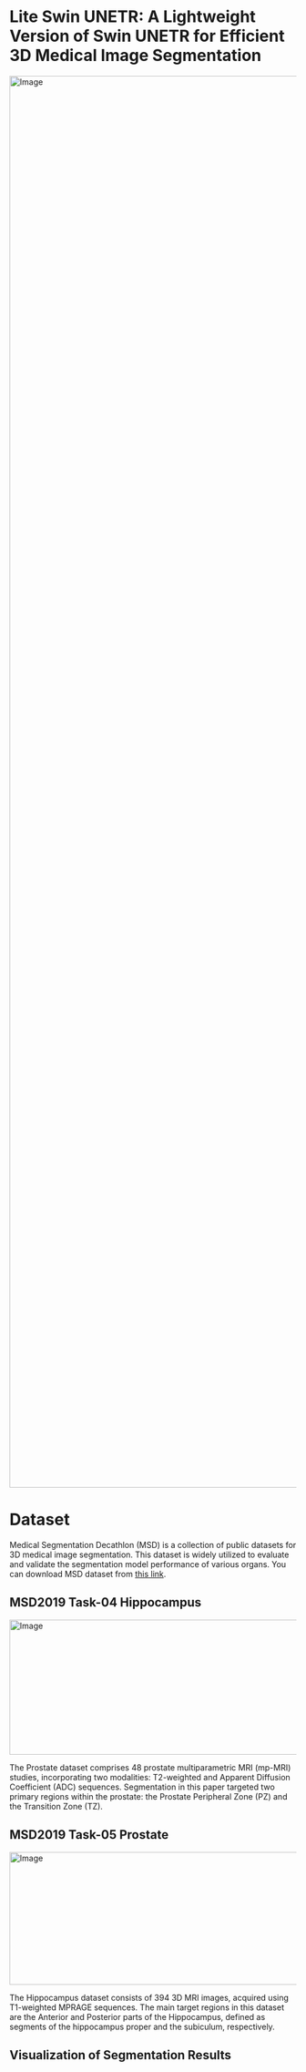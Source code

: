 # Lite Swin UNETR: A Lightweight Version of Swin UNETR for Efficient 3D Medical Image Segmentation
<img width="3901" height="2479" alt="Image" src="https://github.com/user-attachments/assets/3bb67a6d-291e-4e60-8276-482483ef3416" />

# Dataset

Medical Segmentation Decathlon (MSD) is a collection of public datasets for 3D medical image segmentation. This dataset is widely utilized to evaluate and validate the segmentation model performance of various organs. 
You can download MSD dataset from [this link](http://medicaldecathlon.com/).

## MSD2019 Task-04 Hippocampus

<img width="724" height="237" alt="Image" src="https://github.com/user-attachments/assets/c1a0f488-6034-41d6-a6b9-361628d34c62" />

The Prostate dataset comprises 48 prostate multiparametric MRI (mp-MRI) studies, incorporating two modalities: T2-weighted and Apparent Diffusion Coefficient (ADC) sequences. Segmentation in this paper targeted two primary regions within the prostate: the Prostate Peripheral Zone (PZ) and the Transition Zone (TZ).


## MSD2019 Task-05 Prostate

<img width="724" height="233" alt="Image" src="https://github.com/user-attachments/assets/0e7a6b73-744c-4fd2-baba-857e7dfaca9f" />

The Hippocampus dataset consists of 394 3D MRI images, acquired using T1-weighted MPRAGE sequences. The main target regions in this dataset are the Anterior and Posterior parts of the Hippocampus, defined as segments of the hippocampus proper and the subiculum, respectively.

## Visualization of Segmentation Results

